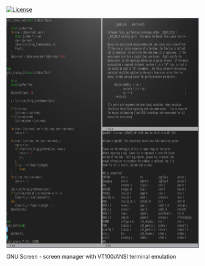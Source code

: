 [![License](https://img.shields.io/github/license/alexander-naumov/screen)](https://github.com/alexander-naumov/screen/COPYING)

<img align="center" src="screenshot.png" height="600">


GNU Screen - screen manager with VT100/ANSI terminal emulation
